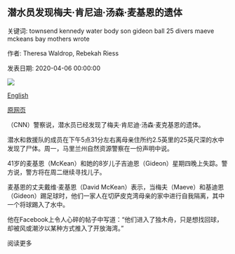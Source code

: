 ## 潜水员发现梅夫·肯尼迪·汤森·麦基恩的遗体

关键词: townsend kennedy water body son gideon ball 25 divers maeve mckeans bay mothers wrote

作者: Theresa Waldrop, Rebekah Riess

发表日期: 2020-04-06 00:00:00

![](https://cdn.cnn.com/cnnnext/dam/assets/200403151722-maeve-kennedy-mckean-family-2019-super-tease.jpg)

[English](Maeve%20Kennedy%20Townsend%20McKean%27s%20body%20found%20by%20divers.md)

[原网页](https://edition.cnn.com/2020/04/06/us/kennedy-body-found-chesapeake-bay/index.html)

（CNN）警察说，潜水员已经发现了梅夫·肯尼迪·汤森·麦克基恩的遗体。

潜水和救援队的成员在下午5点31分左右离母亲住所约2.5英里的25英尺深的水中发现了尸体。周一，马里兰州自然资源警察在一份声明中说。

41岁的麦基恩（McKean）和她的8岁儿子吉迪恩（Gideon）星期四晚上失踪。警方说，警方将在周二继续寻找儿子。

麦基恩的丈夫戴维·麦基恩（David McKean）表示，当梅夫（Maeve）和基迪恩（Gideon）踢足球时，他们一家人在切萨皮克湾母亲的家中进行自我隔离，其中一个将球踢入了水中。

他在Facebook上令人心碎的帖子中写道：“他们进入了独木舟，只是想找回球，却被风或潮汐以某种方式推入了开放海湾。”

阅读更多